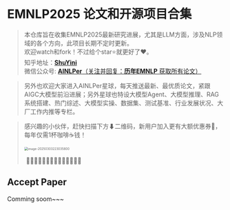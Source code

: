 # EMNLP2025 论文和开源项目合集

>本仓库旨在收集EMNLP2025最新研究进展，尤其是LLM方面，涉及NLP领域的各个方向，此项目长期不定时更新。</br>
>欢迎watch和fork！不过给个star⭐就更好了❤️。</br>
>知乎地址：[**ShuYini**](https://www.zhihu.com/people/wangjini521/activities)</br>
>微信公众号: [**AINLPer**（关注并回复：**历年EMNLP** 获取所有论文）](https://mp.weixin.qq.com/s?__biz=MzUzOTgwNDMzOQ==&mid=2247493926&idx=1&sn=7c3af9a58296f10173b3eba3bec15137&chksm=fac07efacdb7f7ec6f879dad43d5c3dd9af8950ba65faa3cea3f8cbef8208adae2449ec29327&token=890750657&lang=zh_CN#rd)

>另外也欢迎大家进入AINLPer星球，每天推送最新、最优质论文，紧跟AIGC大模型前沿进展；另外星球也特设大模型Agent、大模型推理、RAG系统搭建、热门综述、大模型实操、数据集、测试基准、行业发展状况、大厂工作内推等专栏。</br>

>感兴趣的小伙伴，赶快扫描下方⬇二维码，新用户加入更有大额优惠券🔖，每年仅需1杯咖啡☕钱！</br>
>
><img src="https://gitee.com/ainlper/typorapicgo/raw/master/img/image-20250303223035800.png" alt="image-20250303223035800" style="zoom: 50%;" />
>
>​                                                       💎💎💎💎💎💎💎💎💎💎💎💎💎💎</br>



## Accept Paper

Comming soom~~~

